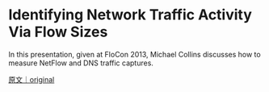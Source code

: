 
# Identifying Network Traffic Activity Via Flow Sizes

In this presentation, given at FloCon 2013, Michael Collins discusses how to measure NetFlow and DNS traffic captures.

[原文｜original](https://insights.sei.cmu.edu/library/identifying-network-traffic-activity-via-flow-sizes/)
        